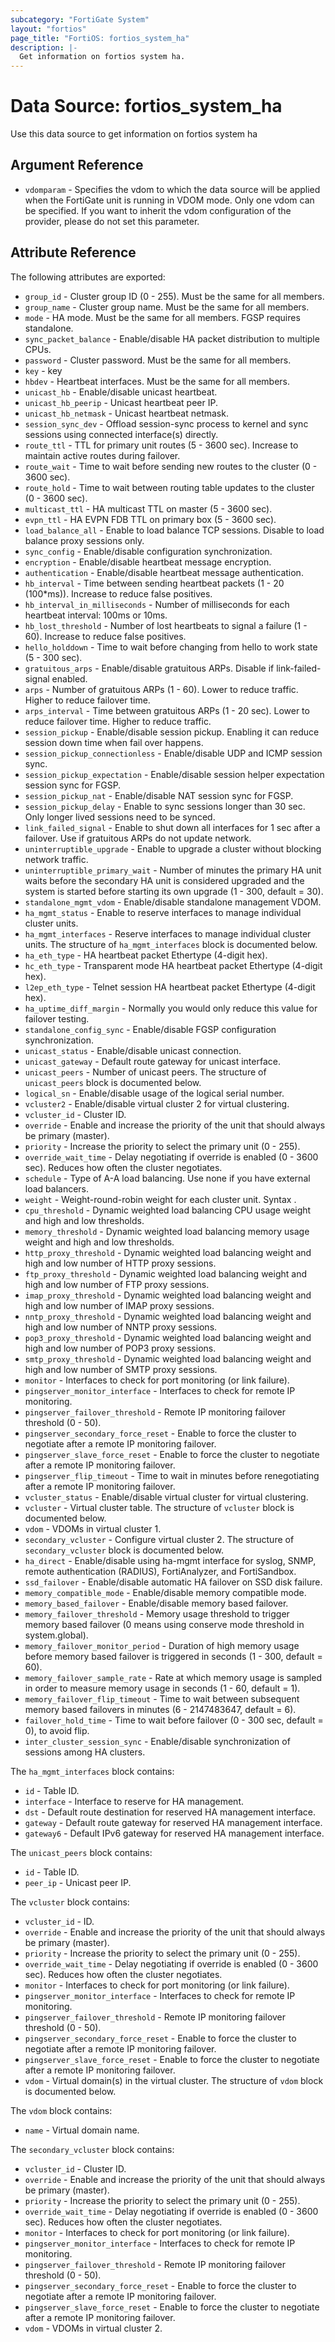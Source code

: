 ```yaml
---
subcategory: "FortiGate System"
layout: "fortios"
page_title: "FortiOS: fortios_system_ha"
description: |-
  Get information on fortios system ha.
---
```


# Data Source: fortios_system_ha
Use this data source to get information on fortios system ha

## Argument Reference


* `vdomparam` - Specifies the vdom to which the data source will be applied when the FortiGate unit is running in VDOM mode. Only one vdom can be specified. If you want to inherit the vdom configuration of the provider, please do not set this parameter.


## Attribute Reference

The following attributes are exported:

* `group_id` - Cluster group ID  (0 - 255). Must be the same for all members.
* `group_name` - Cluster group name. Must be the same for all members.
* `mode` - HA mode. Must be the same for all members. FGSP requires standalone.
* `sync_packet_balance` - Enable/disable HA packet distribution to multiple CPUs.
* `password` - Cluster password. Must be the same for all members.
* `key` - key
* `hbdev` - Heartbeat interfaces. Must be the same for all members.
* `unicast_hb` - Enable/disable unicast heartbeat.
* `unicast_hb_peerip` - Unicast heartbeat peer IP.
* `unicast_hb_netmask` - Unicast heartbeat netmask.
* `session_sync_dev` - Offload session-sync process to kernel and sync sessions using connected interface(s) directly.
* `route_ttl` - TTL for primary unit routes (5 - 3600 sec). Increase to maintain active routes during failover.
* `route_wait` - Time to wait before sending new routes to the cluster (0 - 3600 sec).
* `route_hold` - Time to wait between routing table updates to the cluster (0 - 3600 sec).
* `multicast_ttl` - HA multicast TTL on master (5 - 3600 sec).
* `evpn_ttl` - HA EVPN FDB TTL on primary box (5 - 3600 sec).
* `load_balance_all` - Enable to load balance TCP sessions. Disable to load balance proxy sessions only.
* `sync_config` - Enable/disable configuration synchronization.
* `encryption` - Enable/disable heartbeat message encryption.
* `authentication` - Enable/disable heartbeat message authentication.
* `hb_interval` - Time between sending heartbeat packets (1 - 20 (100*ms)). Increase to reduce false positives.
* `hb_interval_in_milliseconds` - Number of milliseconds for each heartbeat interval: 100ms or 10ms.
* `hb_lost_threshold` - Number of lost heartbeats to signal a failure (1 - 60). Increase to reduce false positives.
* `hello_holddown` - Time to wait before changing from hello to work state (5 - 300 sec).
* `gratuitous_arps` - Enable/disable gratuitous ARPs. Disable if link-failed-signal enabled.
* `arps` - Number of gratuitous ARPs (1 - 60). Lower to reduce traffic. Higher to reduce failover time.
* `arps_interval` - Time between gratuitous ARPs  (1 - 20 sec). Lower to reduce failover time. Higher to reduce traffic.
* `session_pickup` - Enable/disable session pickup. Enabling it can reduce session down time when fail over happens.
* `session_pickup_connectionless` - Enable/disable UDP and ICMP session sync.
* `session_pickup_expectation` - Enable/disable session helper expectation session sync for FGSP.
* `session_pickup_nat` - Enable/disable NAT session sync for FGSP.
* `session_pickup_delay` - Enable to sync sessions longer than 30 sec. Only longer lived sessions need to be synced.
* `link_failed_signal` - Enable to shut down all interfaces for 1 sec after a failover. Use if gratuitous ARPs do not update network.
* `uninterruptible_upgrade` - Enable to upgrade a cluster without blocking network traffic.
* `uninterruptible_primary_wait` - Number of minutes the primary HA unit waits before the secondary HA unit is considered upgraded and the system is started before starting its own upgrade (1 - 300, default = 30).
* `standalone_mgmt_vdom` - Enable/disable standalone management VDOM.
* `ha_mgmt_status` - Enable to reserve interfaces to manage individual cluster units.
* `ha_mgmt_interfaces` - Reserve interfaces to manage individual cluster units. The structure of `ha_mgmt_interfaces` block is documented below.
* `ha_eth_type` - HA heartbeat packet Ethertype (4-digit hex).
* `hc_eth_type` - Transparent mode HA heartbeat packet Ethertype (4-digit hex).
* `l2ep_eth_type` - Telnet session HA heartbeat packet Ethertype (4-digit hex).
* `ha_uptime_diff_margin` - Normally you would only reduce this value for failover testing.
* `standalone_config_sync` - Enable/disable FGSP configuration synchronization.
* `unicast_status` - Enable/disable unicast connection.
* `unicast_gateway` - Default route gateway for unicast interface.
* `unicast_peers` - Number of unicast peers. The structure of `unicast_peers` block is documented below.
* `logical_sn` - Enable/disable usage of the logical serial number.
* `vcluster2` - Enable/disable virtual cluster 2 for virtual clustering.
* `vcluster_id` - Cluster ID.
* `override` - Enable and increase the priority of the unit that should always be primary (master).
* `priority` - Increase the priority to select the primary unit (0 - 255).
* `override_wait_time` - Delay negotiating if override is enabled (0 - 3600 sec). Reduces how often the cluster negotiates.
* `schedule` - Type of A-A load balancing. Use none if you have external load balancers.
* `weight` - Weight-round-robin weight for each cluster unit. Syntax <priority> <weight>.
* `cpu_threshold` - Dynamic weighted load balancing CPU usage weight and high and low thresholds.
* `memory_threshold` - Dynamic weighted load balancing memory usage weight and high and low thresholds.
* `http_proxy_threshold` - Dynamic weighted load balancing weight and high and low number of HTTP proxy sessions.
* `ftp_proxy_threshold` - Dynamic weighted load balancing weight and high and low number of FTP proxy sessions.
* `imap_proxy_threshold` - Dynamic weighted load balancing weight and high and low number of IMAP proxy sessions.
* `nntp_proxy_threshold` - Dynamic weighted load balancing weight and high and low number of NNTP proxy sessions.
* `pop3_proxy_threshold` - Dynamic weighted load balancing weight and high and low number of POP3 proxy sessions.
* `smtp_proxy_threshold` - Dynamic weighted load balancing weight and high and low number of SMTP proxy sessions.
* `monitor` - Interfaces to check for port monitoring (or link failure).
* `pingserver_monitor_interface` - Interfaces to check for remote IP monitoring.
* `pingserver_failover_threshold` - Remote IP monitoring failover threshold (0 - 50).
* `pingserver_secondary_force_reset` - Enable to force the cluster to negotiate after a remote IP monitoring failover.
* `pingserver_slave_force_reset` - Enable to force the cluster to negotiate after a remote IP monitoring failover.
* `pingserver_flip_timeout` - Time to wait in minutes before renegotiating after a remote IP monitoring failover.
* `vcluster_status` - Enable/disable virtual cluster for virtual clustering.
* `vcluster` - Virtual cluster table. The structure of `vcluster` block is documented below.
* `vdom` - VDOMs in virtual cluster 1.
* `secondary_vcluster` - Configure virtual cluster 2. The structure of `secondary_vcluster` block is documented below.
* `ha_direct` - Enable/disable using ha-mgmt interface for syslog, SNMP, remote authentication (RADIUS), FortiAnalyzer, and FortiSandbox.
* `ssd_failover` - Enable/disable automatic HA failover on SSD disk failure.
* `memory_compatible_mode` - Enable/disable memory compatible mode.
* `memory_based_failover` - Enable/disable memory based failover.
* `memory_failover_threshold` - Memory usage threshold to trigger memory based failover (0 means using conserve mode threshold in system.global).
* `memory_failover_monitor_period` - Duration of high memory usage before memory based failover is triggered in seconds (1 - 300, default = 60).
* `memory_failover_sample_rate` - Rate at which memory usage is sampled in order to measure memory usage in seconds (1 - 60, default = 1).
* `memory_failover_flip_timeout` - Time to wait between subsequent memory based failovers in minutes (6 - 2147483647, default = 6).
* `failover_hold_time` - Time to wait before failover (0 - 300 sec, default = 0), to avoid flip.
* `inter_cluster_session_sync` - Enable/disable synchronization of sessions among HA clusters.

The `ha_mgmt_interfaces` block contains:

* `id` - Table ID.
* `interface` - Interface to reserve for HA management.
* `dst` - Default route destination for reserved HA management interface.
* `gateway` - Default route gateway for reserved HA management interface.
* `gateway6` - Default IPv6 gateway for reserved HA management interface.

The `unicast_peers` block contains:

* `id` - Table ID.
* `peer_ip` - Unicast peer IP.

The `vcluster` block contains:

* `vcluster_id` - ID.
* `override` - Enable and increase the priority of the unit that should always be primary (master).
* `priority` - Increase the priority to select the primary unit (0 - 255).
* `override_wait_time` - Delay negotiating if override is enabled (0 - 3600 sec). Reduces how often the cluster negotiates.
* `monitor` - Interfaces to check for port monitoring (or link failure).
* `pingserver_monitor_interface` - Interfaces to check for remote IP monitoring.
* `pingserver_failover_threshold` - Remote IP monitoring failover threshold (0 - 50).
* `pingserver_secondary_force_reset` - Enable to force the cluster to negotiate after a remote IP monitoring failover.
* `pingserver_slave_force_reset` - Enable to force the cluster to negotiate after a remote IP monitoring failover.
* `vdom` - Virtual domain(s) in the virtual cluster. The structure of `vdom` block is documented below.

The `vdom` block contains:

* `name` - Virtual domain name.

The `secondary_vcluster` block contains:

* `vcluster_id` - Cluster ID.
* `override` - Enable and increase the priority of the unit that should always be primary (master).
* `priority` - Increase the priority to select the primary unit (0 - 255).
* `override_wait_time` - Delay negotiating if override is enabled (0 - 3600 sec). Reduces how often the cluster negotiates.
* `monitor` - Interfaces to check for port monitoring (or link failure).
* `pingserver_monitor_interface` - Interfaces to check for remote IP monitoring.
* `pingserver_failover_threshold` - Remote IP monitoring failover threshold (0 - 50).
* `pingserver_secondary_force_reset` - Enable to force the cluster to negotiate after a remote IP monitoring failover.
* `pingserver_slave_force_reset` - Enable to force the cluster to negotiate after a remote IP monitoring failover.
* `vdom` - VDOMs in virtual cluster 2.

